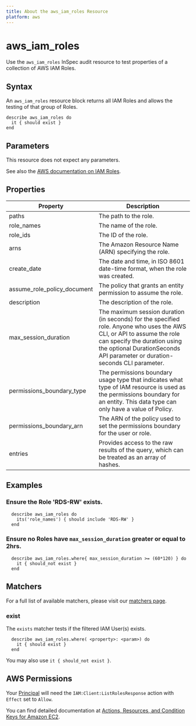 ```yaml
---
title: About the aws_iam_roles Resource
platform: aws
---
```


# aws_iam_roles

Use the `aws_iam_roles` InSpec audit resource to test properties of a collection of AWS IAM Roles.

## Syntax

An `aws_iam_roles` resource block returns all IAM Roles and allows the testing of that group of Roles.

    describe aws_iam_roles do
      it { should exist }
    end

## Parameters

This resource does not expect any parameters.

See also the [AWS documentation on IAM Roles](https://docs.aws.amazon.com/IAM/latest/UserGuide/id_roles.html).

## Properties

|Property                       | Description |
| ---                           | --- |
|paths                          | The path to the role. |
|role_names                     | The name of the role. |
|role_ids                       | The ID of the role. |
|arns                           | The Amazon Resource Name (ARN) specifying the role. |
|create_date                    | The date and time, in ISO 8601 date-time format, when the role was created. |
|assume_role_policy_document    | The policy that grants an entity permission to assume the role. |
|description                    | The description of the role. |
|max_session_duration           | The maximum session duration (in seconds) for the specified role. Anyone who uses the AWS CLI, or API to assume the role can specify the duration using the optional DurationSeconds API parameter or duration-seconds CLI parameter. |
|permissions_boundary_type      | The permissions boundary usage type that indicates what type of IAM resource is used as the permissions boundary for an entity. This data type can only have a value of Policy. |
|permissions_boundary_arn       | The ARN of the policy used to set the permissions boundary for the user or role. |
|entries                        | Provides access to the raw results of the query, which can be treated as an array of hashes. |


## Examples

### Ensure the Role 'RDS-RW' exists.

      describe aws_iam_roles do
        its('role_names') { should include 'RDS-RW' }
      end

### Ensure no Roles have `max_session_duration` greater or equal to 2hrs.

      describe aws_iam_roles.where{ max_session_duration >= (60*120) } do
        it { should_not exist }
      end

## Matchers

For a full list of available matchers, please visit our [matchers page](https://www.inspec.io/docs/reference/matchers/).

### exist

The `exists` matcher tests if the filtered IAM User(s) exists.

      describe aws_iam_roles.where( <property>: <param>) do
        it { should exist }
      end

You may also use `it { should_not exist }`.

## AWS Permissions

Your [Principal](https://docs.aws.amazon.com/IAM/latest/UserGuide/intro-structure.html#intro-structure-principal) will need the `IAM:Client:ListRolesResponse` action with `Effect` set to `Allow`.

You can find detailed documentation at [Actions, Resources, and Condition Keys for Amazon EC2](https://docs.aws.amazon.com/IAM/latest/UserGuide/list_amazonec2.html).
